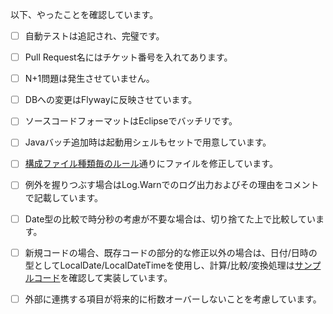 以下、やったことを確認しています。
 - [ ] 自動テストは追記され、完璧です。
 - [ ] Pull Request名にはチケット番号を入れてあります。
 - [ ] N+1問題は発生させていません。
 - [ ] DBへの変更はFlywayに反映させています。
 - [ ] ソースコードフォーマットはEclipseでバッチリです。
 - [ ] Javaバッチ追加時は起動用シェルもセットで用意しています。
 - [ ] [構成ファイル種類毎のルール](https://mygithub.ritscm.xyz/cotos/BatchLightTemplate/tree/develop#batchlighttemplate)通りにファイルを修正しています。
 - [ ] 例外を握りつぶす場合はLog.Warnでのログ出力およびその理由をコメントで記載しています。
 - [ ] Date型の比較で時分秒の考慮が不要な場合は、切り捨てた上で比較しています。
 - [ ] 新規コードの場合、既存コードの部分的な修正以外の場合は、日付/日時の型としてLocalDate/LocalDateTimeを使用し、計算/比較/変換処理は[サンプルコード](https://mygithub.ritscm.xyz/cotos/SampleCode/blob/master/src/main/java/dateAndTimeSample/Main.java)を確認して実装しています。
 - [ ] 外部に連携する項目が将来的に桁数オーバーしないことを考慮しています。
 

